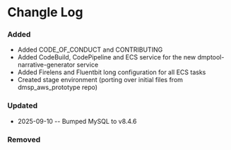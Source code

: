 # Changle Log

### Added
- Added CODE_OF_CONDUCT and CONTRIBUTING
- Added CodeBuild, CodePipeline and ECS service for the new dmptool-narrative-generator service
- Added Firelens and Fluentbit long configuration for all ECS tasks
- Created stage environment (porting over initial files from dmsp_aws_prototype repo) 

### Updated
- 2025-09-10 -- Bumped MySQL to v8.4.6

### Removed


